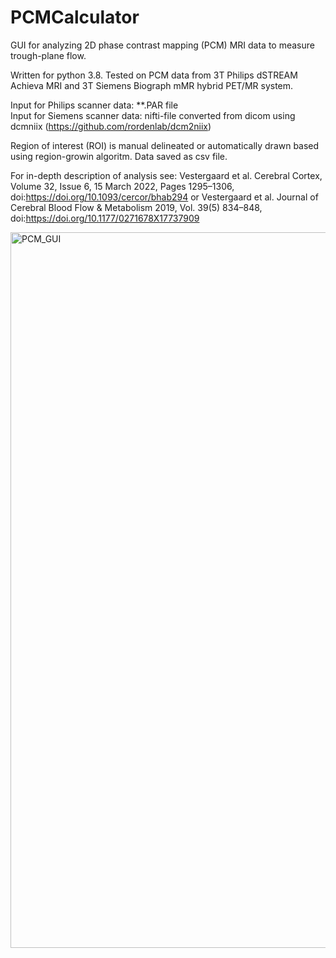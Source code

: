 # PCMCalculator
GUI for analyzing 2D phase contrast mapping (PCM) MRI data to measure trough-plane flow. 

Written for python 3.8. 
Tested on PCM data from 3T Philips dSTREAM Achieva MRI and 3T Siemens Biograph mMR hybrid PET/MR system. 


Input for Philips scanner data: **.PAR file <n>  
Input for Siemens scanner data: nifti-file converted from dicom using dcmniix (https://github.com/rordenlab/dcm2niix) 

Region of interest (ROI) is manual delineated or automatically drawn based using region-growin algoritm.
Data saved as csv file. 
  
  
For in-depth description of analysis see: <n> 
Vestergaard et al. Cerebral Cortex, Volume 32, Issue 6, 15 March 2022, Pages 1295–1306, doi:https://doi.org/10.1093/cercor/bhab294 <n> or <n>
Vestergaard et al.  Journal of Cerebral Blood Flow & Metabolism 2019, Vol. 39(5) 834–848, doi:https://doi.org/10.1177/0271678X17737909


  
  
<img width="1145" alt="PCM_GUI" src="https://user-images.githubusercontent.com/102877223/161402216-82d88518-34b2-4c71-9246-752147649079.png">
